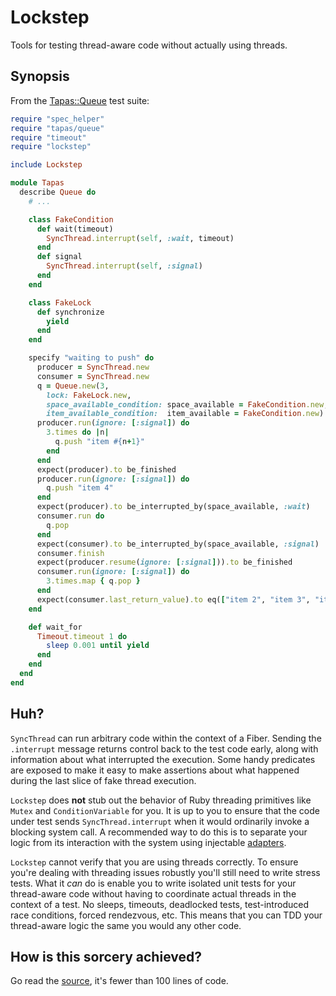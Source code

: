 # Lockstep

Tools for testing thread-aware code without actually using threads.

## Synopsis

From the [Tapas::Queue](https://github.com/avdi/tapas-queue) test suite:

```ruby
require "spec_helper"
require "tapas/queue"
require "timeout"
require "lockstep"

include Lockstep

module Tapas
  describe Queue do
    # ...

    class FakeCondition
      def wait(timeout)
        SyncThread.interrupt(self, :wait, timeout)
      end
      def signal
        SyncThread.interrupt(self, :signal)
      end
    end

    class FakeLock
      def synchronize
        yield
      end
    end

    specify "waiting to push" do
      producer = SyncThread.new
      consumer = SyncThread.new
      q = Queue.new(3,
        lock: FakeLock.new,
        space_available_condition: space_available = FakeCondition.new,
        item_available_condition:  item_available = FakeCondition.new)
      producer.run(ignore: [:signal]) do
        3.times do |n|
          q.push "item #{n+1}"
        end
      end
      expect(producer).to be_finished
      producer.run(ignore: [:signal]) do
        q.push "item 4"
      end
      expect(producer).to be_interrupted_by(space_available, :wait)
      consumer.run do
        q.pop
      end
      expect(consumer).to be_interrupted_by(space_available, :signal)
      consumer.finish
      expect(producer.resume(ignore: [:signal])).to be_finished
      consumer.run(ignore: [:signal]) do
        3.times.map { q.pop }
      end
      expect(consumer.last_return_value).to eq(["item 2", "item 3", "item 4"])
    end

    def wait_for
      Timeout.timeout 1 do
        sleep 0.001 until yield
      end
    end
  end
end
```

## Huh?

`SyncThread` can run arbitrary code within the context of a Fiber. Sending the `.interrupt` message returns control back to the test code early, along with information about what interrupted the execution. Some handy predicates are exposed to make it easy to make assertions about what happened during the last slice of fake thread execution.

`Lockstep` does **not** stub out the behavior of Ruby threading primitives like `Mutex` and `ConditionVariable` for you. It is up to you to ensure that the code under test sends `SyncThread.interrupt` when it would ordinarily invoke a blocking system call. A recommended way to do this is to separate your logic from its interaction with the system using injectable [adapters](http://alistair.cockburn.us/Hexagonal+architecture).

`Lockstep` cannot verify that you are using threads correctly. To ensure you're dealing with threading issues robustly you'll still need to write stress tests. What it *can* do is enable you to write isolated unit tests for your thread-aware code without having to coordinate actual threads in the context of a test. No sleeps, timeouts, deadlocked tests, test-introduced race conditions, forced rendezvous, etc. This means that you can TDD your thread-aware logic the same you would any other code.

## How is this sorcery achieved?

Go read the [source](https://github.com/avdi/lockstep/blob/master/lib/lockstep/sync_thread.rb), it's fewer than 100 lines of code.